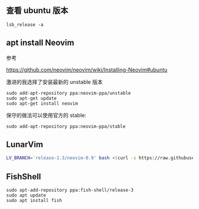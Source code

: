## 查看 ubuntu 版本

```
lsb_release -a
```

## apt install Neovim

参考

https://github.com/neovim/neovim/wiki/Installing-Neovim#ubuntu

激进的我选择了安装最新的 unstable 版本

```
sudo add-apt-repository ppa:neovim-ppa/unstable
sudo apt-get update
sudo apt-get install neovim
```

保守的做法可以使用官方的 stable:

```
sudo add-apt-repository ppa:neovim-ppa/stable
```

## LunarVim

```sh
LV_BRANCH='release-1.3/neovim-0.9' bash <(curl -s https://raw.githubusercontent.com/LunarVim/LunarVim/release-1.3/neovim-0.9/utils/installer/install.sh)
```

## FishShell

```
sudo apt-add-repository ppa:fish-shell/release-3
sudo apt update
sudo apt install fish
```

